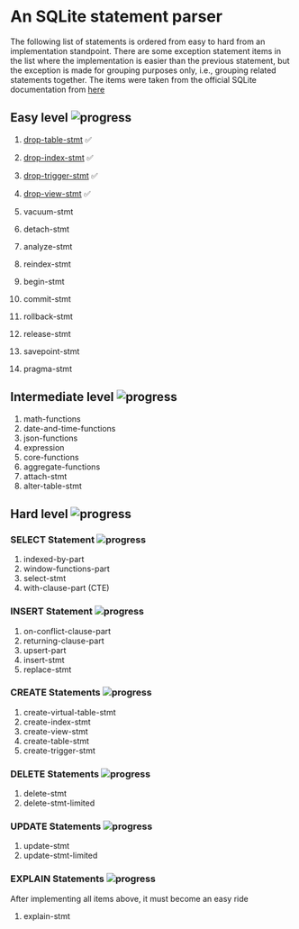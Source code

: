 # An SQLite statement parser

The following list of statements is ordered from easy to hard from an 
implementation standpoint. There are some exception statement items in the list
where the implementation is easier than the previous statement, but the 
exception is made for grouping purposes only, i.e., grouping related statements
together.
The items were taken from the official SQLite documentation from [here](https://www.sqlite.org/lang.html)

## Easy level ![progress](https://progress-bar.xyz/4/?scale=14&width=120&color=babaca&suffix=%20of%2014)

1. [drop-table-stmt](https://www.sqlite.org/lang_droptable.html) &#9989;
1. [drop-index-stmt](https://www.sqlite.org/lang_dropindex.html) &#9989;
1. [drop-trigger-stmt](https://www.sqlite.org/lang_droptrigger.html) &#9989;
1. [drop-view-stmt](https://www.sqlite.org/lang_dropview.html) &#9989;

1. vacuum-stmt
1. detach-stmt
1. analyze-stmt
1. reindex-stmt

1. begin-stmt
1. commit-stmt
1. rollback-stmt
1. release-stmt
1. savepoint-stmt
1. pragma-stmt

## Intermediate level ![progress](https://progress-bar.xyz/0/?scale=14&width=120&color=babaca&suffix=%20of%208)

1. math-functions
1. date-and-time-functions
1. json-functions
1. expression
1. core-functions
1. aggregate-functions
1. attach-stmt
1. alter-table-stmt

## Hard level ![progress](https://progress-bar.xyz/0/?scale=14&width=120&color=babaca&suffix=%20of%2019)

### SELECT Statement ![progress](https://progress-bar.xyz/0/?scale=14&width=120&color=babaca&suffix=%20of%204)

1. indexed-by-part
1. window-functions-part
1. select-stmt
1. with-clause-part (CTE)

### INSERT Statement ![progress](https://progress-bar.xyz/0/?scale=14&width=120&color=babaca&suffix=%20of%205)

1. on-conflict-clause-part
1. returning-clause-part
1. upsert-part
1. insert-stmt
1. replace-stmt

### CREATE Statements ![progress](https://progress-bar.xyz/0/?scale=14&width=120&color=babaca&suffix=%20of%205)

1. create-virtual-table-stmt
1. create-index-stmt
1. create-view-stmt
1. create-table-stmt
1. create-trigger-stmt

### DELETE Statements ![progress](https://progress-bar.xyz/0/?scale=14&width=120&color=babaca&suffix=%20of%202)

1. delete-stmt
1. delete-stmt-limited

### UPDATE Statements ![progress](https://progress-bar.xyz/0/?scale=14&width=120&color=babaca&suffix=%20of%202)
1. update-stmt
1. update-stmt-limited

### EXPLAIN Statements ![progress](https://progress-bar.xyz/0/?scale=14&width=120&color=babaca&suffix=%20of%201)
After implementing all items above, it must become an easy ride
1. explain-stmt 